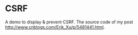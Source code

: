 # CSRF
A demo to display &amp; prevent CSRF. The source code of my post http://www.cnblogs.com/Erik_Xu/p/5481441.html.
